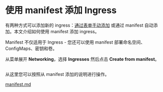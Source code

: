 # 使用 manifest 添加 Ingress

有两种方式可以添加新的 ingress：[通过表单手动添加](add.md) 或通过 manifest 自动添加。本文介绍如何使用 manifest 添加 ingress。

Manifest 不仅适用于 Ingress - 您还可以使用 manifest 部署命名空间、ConfigMaps、密钥和卷。

从菜单展开 **Networking**，选择 **Ingresses** 然后点击 **Create from manifest**。

<figure><img src="../../..//assets/2.20-kubernetes-networking-ingresses-manifest.gif" alt=""><figcaption></figcaption></figure>

从这里您可以按照从 manifest 添加的说明进行操作。

[manifest.md](../../applications/manifest.md)

